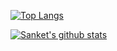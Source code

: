 <!-- # Hi there <img alt="wave" src="https://emojis.slackmojis.com/emojis/images/1588177020/8809/wave_hello.gif?1588177020" width="35"> , I'm Sanket Mhatre


- 🔭 I’m currently working on **ez-sim**.
- 🌱 I’m currently learning React-Native.
- 👯 I’m looking to collaborate on web and ML projects.
- 🤔 I’m looking for help with easy-solutions.
- 💬 Ask me about how to get started with **Python**, **Web-Development** , **Open-Source** and any other tech related talks.
- 📫 How to reach me: sanket.mhatre@vit.edu.in
- ⚡ Fun fact: I play games 🎮 and i love long drives 🚗.
 -->

[![Top Langs](https://github-readme-stats.vercel.app/api/top-langs/?username=SANKET7738&layout=compact&theme=radical)](https://github.com/anuraghazra/github-readme-stats)   

[![Sanket's github stats](https://github-readme-stats.vercel.app/api?username=SANKET7738&count_private=true&show_icons=true&theme=radical)](https://github.com/anuraghazra/github-readme-stats)  

<!-- ### Connect with me
<p align="center">
   <a href="https://www.linkedin.com/in/sanket-mhatre-782a081a6/">
    <img align="left" width="24px" src="https://cdn.jsdelivr.net/npm/simple-icons@v3/icons/linkedin.svg"  />
  </a>
  <a href="https://www.instagram.com/_sanketmhatre_/">
    <img align="left" width="26px" src="https://cdn.jsdelivr.net/npm/simple-icons@v3/icons/instagram.svg" />
  </a>
  <a href="mailto:sanket.mhatre@vit.edu.in">
    <img align="left" width="26px" src="https://cdn.jsdelivr.net/npm/simple-icons@v3/icons/gmail.svg" />
  </a>
  <a href="https://medium.com/@sanketmhatre7738">
    <img align="left" width="26px" src="https://cdn.jsdelivr.net/npm/simple-icons@v3/icons/medium.svg" />
  </a>
 </p>
 -->
